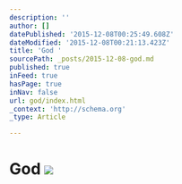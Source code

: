 ```yaml
---
description: ''
author: []
datePublished: '2015-12-08T00:25:49.608Z'
dateModified: '2015-12-08T00:21:13.423Z'
title: 'God '
sourcePath: _posts/2015-12-08-god.md
published: true
inFeed: true
hasPage: true
inNav: false
url: god/index.html
_context: 'http://schema.org'
_type: Article

---
```

# God ![](https://the-grid-user-content.s3-us-west-2.amazonaws.com/c915fba4-6d11-4fb2-ab8d-b0540b8eb7bc.png)